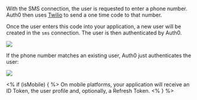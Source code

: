 With the SMS connection, the user is requested to enter a phone number. Auth0 then uses [Twilio](http://www.twilio.com) to send a one time code to that number.

Once the user enters this code into your application, a new user will be created in the `sms` connection. The user is then authenticated by Auth0.

![](/media/articles/connections/passwordless/passwordless-create-user-flow.png)

If the phone number matches an existing user, Auth0 just authenticates the user:

![](/media/articles/connections/passwordless/passwordless-authenticated-flow.png)

<% if (isMobile) { %>
On mobile platforms, your application will receive an ID Token, the user profile and, optionally, a Refresh Token.
<% } %>
